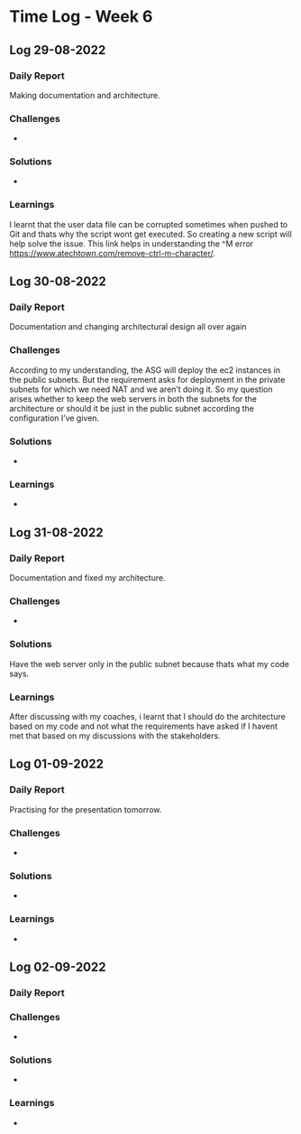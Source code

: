 # Time Log - Week 6

## Log 29-08-2022

### Daily Report

Making documentation and architecture.

### Challenges

-

### Solutions

-

### Learnings

I learnt that the user data file can be corrupted sometimes when pushed to Git and thats why the script wont get executed. So creating a new script will help solve the issue. This link helps in understanding the ^M error https://www.atechtown.com/remove-ctrl-m-character/.


## Log 30-08-2022

### Daily Report

Documentation and changing architectural design all over again

### Challenges

According to my understanding, the ASG will deploy the ec2 instances in the public subnets.  But the requirement asks for deployment in the private subnets for which we need NAT and we aren’t doing it. So my question arises whether to keep the web servers in both the subnets for the architecture or should it be just in the public subnet according the configuration I’ve given. 

### Solutions

-

### Learnings

-

## Log 31-08-2022

### Daily Report

Documentation and fixed my architecture.

### Challenges

-

### Solutions

Have the web server only in the public subnet because thats what my code says.

### Learnings

After discussing with my coaches, i learnt that I should do the architecture based on my code and not what the requirements have asked if I havent met that based on my discussions with the stakeholders.

## Log 01-09-2022

### Daily Report

Practising for the presentation tomorrow.

### Challenges

-

### Solutions

-
### Learnings

-

## Log 02-09-2022

### Daily Report


### Challenges

-
### Solutions

-
### Learnings

-